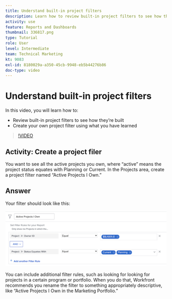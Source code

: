 ```yaml
---
title: Understand built-in project filters
description: Learn how to review built-in project filters to see how they’re built and create your own project filter in Workfront.
activity: use
feature: Reports and Dashboards
thumbnail: 336817.png
type: Tutorial
role: User
level: Intermediate
team: Technical Marketing
kt: 9083
exl-id: 8180029a-a350-45cb-9948-eb5b44276b86
doc-type: video
---
```

# Understand built-in project filters

In this video, you will learn how to:

* Review built-in project filters to see how they’re built 
* Create your own project filter using what you have learned 

>[!VIDEO](https://video.tv.adobe.com/v/336817/?quality=12)


## Activity: Create a project filer

You want to see all the active projects you own, where “active” means the project status equates with Planning or Current. In the Projects area, create a project filter named “Active Projects I Own.” 

## Answer

Your filter should look like this:

![An image of the screen to create a project filter](assets/opening-built-in-project-filters-1.png)

You can include additional filter rules, such as looking for looking for projects in a certain program or portfolio. When you do that, Workfront recommends you rename the filter to something appropriately descriptive, like “Active Projects I Own in the Marketing Portfolio.”
